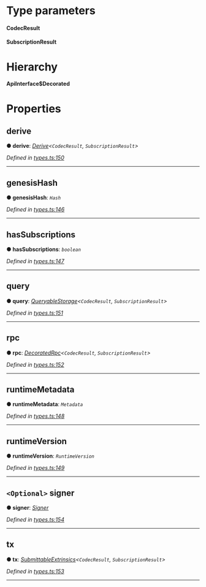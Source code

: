 

# Type parameters
#### CodecResult 
#### SubscriptionResult 
# Hierarchy

**ApiInterface$Decorated**

# Properties

<a id="derive"></a>

##  derive

**● derive**: *[Derive](_types_.derive.md)<`CodecResult`, `SubscriptionResult`>*

*Defined in [types.ts:150](https://github.com/polkadot-js/api/blob/168b12d/packages/api/src/types.ts#L150)*

___
<a id="genesishash"></a>

##  genesisHash

**● genesisHash**: *`Hash`*

*Defined in [types.ts:146](https://github.com/polkadot-js/api/blob/168b12d/packages/api/src/types.ts#L146)*

___
<a id="hassubscriptions"></a>

##  hasSubscriptions

**● hasSubscriptions**: *`boolean`*

*Defined in [types.ts:147](https://github.com/polkadot-js/api/blob/168b12d/packages/api/src/types.ts#L147)*

___
<a id="query"></a>

##  query

**● query**: *[QueryableStorage](_types_.queryablestorage.md)<`CodecResult`, `SubscriptionResult`>*

*Defined in [types.ts:151](https://github.com/polkadot-js/api/blob/168b12d/packages/api/src/types.ts#L151)*

___
<a id="rpc"></a>

##  rpc

**● rpc**: *[DecoratedRpc](_types_.decoratedrpc.md)<`CodecResult`, `SubscriptionResult`>*

*Defined in [types.ts:152](https://github.com/polkadot-js/api/blob/168b12d/packages/api/src/types.ts#L152)*

___
<a id="runtimemetadata"></a>

##  runtimeMetadata

**● runtimeMetadata**: *`Metadata`*

*Defined in [types.ts:148](https://github.com/polkadot-js/api/blob/168b12d/packages/api/src/types.ts#L148)*

___
<a id="runtimeversion"></a>

##  runtimeVersion

**● runtimeVersion**: *`RuntimeVersion`*

*Defined in [types.ts:149](https://github.com/polkadot-js/api/blob/168b12d/packages/api/src/types.ts#L149)*

___
<a id="signer"></a>

## `<Optional>` signer

**● signer**: *[Signer](_types_.signer.md)*

*Defined in [types.ts:154](https://github.com/polkadot-js/api/blob/168b12d/packages/api/src/types.ts#L154)*

___
<a id="tx"></a>

##  tx

**● tx**: *[SubmittableExtrinsics](_types_.submittableextrinsics.md)<`CodecResult`, `SubscriptionResult`>*

*Defined in [types.ts:153](https://github.com/polkadot-js/api/blob/168b12d/packages/api/src/types.ts#L153)*

___


